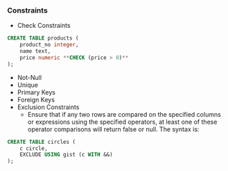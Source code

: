 ### Constraints
- Check Constraints
```SQL
CREATE TABLE products (
    product_no integer,
    name text,
    price numeric **CHECK (price > 0)**
);
```
- Not-Null
- Unique
- Primary Keys
- Foreign Keys
- Exclusion Constraints
	- Ensure that if any two rows are compared on the specified columns or expressions using the specified operators, at least one of these operator comparisons will return false or null. The syntax is:
```SQL
CREATE TABLE circles (
    c circle,
    EXCLUDE USING gist (c WITH &&)
);
```